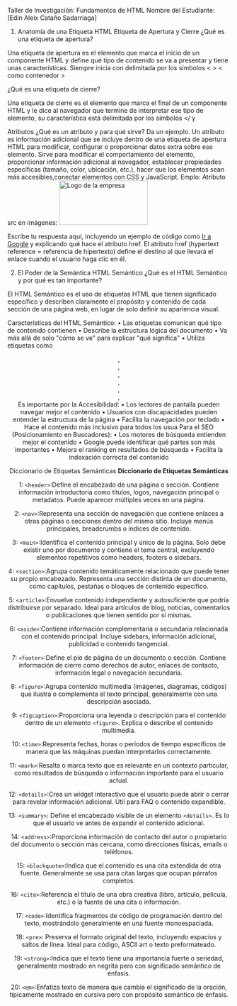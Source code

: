 Taller de Investigación: Fundamentos de HTML
Nombre del Estudiante: [Edin Aleix Cataño Sadarriaga]

1. Anatomía de una Etiqueta HTML
Etiqueta de Apertura y Cierre
¿Qué es una etiqueta de apertura?

Una etiqueta de apertura es el elemento que marca el inicio de un componente HTML y define qué tipo de contenido se va a presentar y tiene unas características. Siempre inicia con delimitada por los símbolos < > < como contenedor >

¿Qué es una etiqueta de cierre?

Una etiqueta de cierre es el elemento que marca el final de un componente HTML y le dice al navegador que termine de interpretar ese tipo de elemento, su característica está delimitada por los símbolos </ y 

Atributos
¿Qué es un atributo y para qué sirve? Da un ejemplo.
Un atributo es información adicional que se incluye dentro de una etiqueta de apertura HTML para modificar, configurar o proporcionar datos extra sobre ese elemento. Sirve para  modificar el comportamiento del elemento, proporcionar información adicional al navegador, establecer propiedades específicas (tamaño, color, ubicación, etc.), hacer que los elementos sean más accesibles,conectar elementos con CSS y JavaScript. 
Emplo: Atributo src en imágenes: <img src="logo.png" alt="Logo de la empresa" width="200" height="100">

Escribe tu respuesta aquí, incluyendo un ejemplo de código como <a href="https://google.com">Ir a Google</a> y explicando qué hace el atributo href.
El atributo href (hypertext reference = referencia de hipertexto) define el destino al que llevará el enlace cuando el usuario haga clic en él.

2. El Poder de la Semántica
HTML Semántico
¿Qué es el HTML Semántico y por qué es tan importante?

El HTML Semántico es el uso de etiquetas HTML que tienen significado específico y describen claramente el propósito y contenido de cada sección de una página web, en lugar de solo definir su apariencia visual.

Características del HTML Semántico: 
•	Las etiquetas comunican qué tipo de contenido contienen
•	Describe la estructura lógica del documento
•	Va más allá de solo "cómo se ve" para explicar "qué significa"
•	Utiliza etiquetas como <header>, <nav>, <main>, <article>, <section>, <aside>, <footer>
Es importante por la  Accesibilidad:
•	Los lectores de pantalla pueden navegar mejor el contenido
•	Usuarios con discapacidades pueden entender la estructura de la página
•	Facilita la navegación por teclado
•	Hace el contenido más inclusivo para todos los usua
 Para el SEO (Posicionamiento en Buscadores):
•	Los motores de búsqueda entienden mejor el contenido
•	Google puede identificar qué partes son más importantes
•	Mejora el ranking en resultados de búsqueda
•	Facilita la indexación correcta del contenido


Diccionario de Etiquetas Semánticas
**Diccionario de Etiquetas Semánticas**

1: `<header>`:Define el encabezado de una página o sección. Contiene información introductoria como títulos, logos, navegación principal o metadatos. Puede aparecer múltiples veces en una página.

2: `<nav>`:Representa una sección de navegación que contiene enlaces a otras páginas o secciones dentro del mismo sitio. Incluye menús principales, breadcrumbs o índices de contenido.

3: `<main>`:Identifica el contenido principal y único de la página. Solo debe existir uno por documento y contiene el tema central, excluyendo elementos repetitivos como headers, footers o sidebars.

4: `<section>`:Agrupa contenido temáticamente relacionado que puede tener su propio encabezado. Representa una sección distinta de un documento, como capítulos, pestañas o bloques de contenido específico.

5: `<article>`:Envuelve contenido independiente y autosuficiente que podría distribuirse por separado. Ideal para artículos de blog, noticias, comentarios o publicaciones que tienen sentido por sí mismas.

6: `<aside>`:Contiene información complementaria o secundaria relacionada con el contenido principal. Incluye sidebars, información adicional, publicidad o contenido tangencial.

7: `<footer>`:Define el pie de página de un documento o sección. Contiene información de cierre como derechos de autor, enlaces de contacto, información legal o navegación secundaria.

8: `<figure>`:Agrupa contenido multimedia (imágenes, diagramas, códigos) que ilustra o complementa el texto principal, generalmente con una descripción asociada.

9: `<figcaption>`:Proporciona una leyenda o descripción para el contenido dentro de un elemento `<figure>`. Explica o describe el contenido multimedia.

10: `<time>`:Representa fechas, horas o períodos de tiempo específicos de manera que las máquinas puedan interpretarlos correctamente.

11: `<mark>`:Resalta o marca texto que es relevante en un contexto particular, como resultados de búsqueda o información importante para el usuario actual.

12: `<details>`:Crea un widget interactivo que el usuario puede abrir o cerrar para revelar información adicional. Útil para FAQ o contenido expandible.

13: `<summary>`: Define el encabezado visible de un elemento `<details>`. Es lo que el usuario ve antes de expandir el contenido adicional.

14: `<address>`:Proporciona información de contacto del autor o propietario del documento o sección más cercana, como direcciones físicas, emails o teléfonos.

15: `<blockquote>`:Indica que el contenido es una cita extendida de otra fuente. Generalmente se usa para citas largas que ocupan párrafos completos.

16: `<cite>`:Referencia el título de una obra creativa (libro, artículo, película, etc.) o la fuente de una cita o información.

17: `<code>`:Identifica fragmentos de código de programación dentro del texto, mostrándolo generalmente en una fuente monoespaciada.

18: `<pre>`: Preserva el formato original del texto, incluyendo espacios y saltos de línea. Ideal para código, ASCII art o texto preformateado.

19: `<strong>`:Indica que el texto tiene una importancia fuerte o seriedad, generalmente mostrado en negrita pero con significado semántico de énfasis.

20: `<em>`:Enfatiza texto de manera que cambia el significado de la oración, típicamente mostrado en cursiva pero con propósito semántico de énfasis.